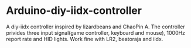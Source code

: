 # Arduino-diy-iidx-controller
A diy-iidx controller inspired by lizardbeans and ChaoPin A. The controller privides three input signal(game controller, keyboard and mouse), 1000Hz report rate and HID lights. Work fine with LR2, beatoraja and iidx.

